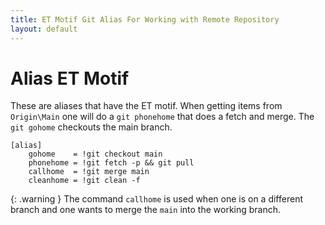 ```yaml
---
title: ET Motif Git Alias For Working with Remote Repository
layout: default
---
```


# Alias ET Motif
These are aliases that have the ET motif. When getting items from `Origin\Main` one will do a `git phonehome` that does a fetch and merge. 
The `git gohome` checkouts the main branch.


```
[alias]
    gohome    = !git checkout main
    phonehome = !git fetch -p && git pull
    callhome  = !git merge main
    cleanhome = !git clean -f
```

{: .warning }
The command `callhome` is used when one is on a different branch and one wants to merge the `main` into the working branch.